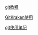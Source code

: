 [git教程](https://www.liaoxuefeng.com/wiki/896043488029600)

[GitKraken使用](https://www.youtube.com/watch?v=FNgHFFfI4YE)

[git使用笔记](https://www.jianshu.com/p/36342812cd3a)
